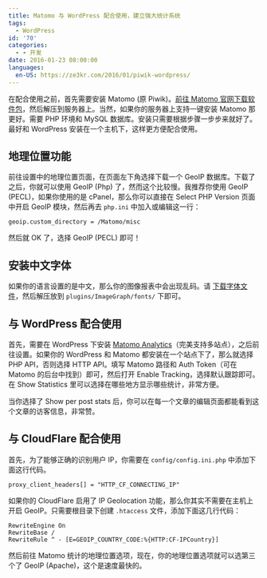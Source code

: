 ```yaml
---
title: Matomo 与 WordPress 配合使用，建立强大统计系统
tags:
  - WordPress
id: '70'
categories:
  - - 开发
date: 2016-01-23 08:00:00
languages:
  en-US: https://ze3kr.com/2016/01/piwik-wordpress/
---
```


在配合使用之前，首先需要安装 Matomo (原 Piwik)。[前往 Matomo 官网下载软件包](https://matomo.org/download/)，然后解压到服务器上。当然，如果你的服务器上支持一键安装 Matomo 那更好。需要 PHP 环境和 MySQL 数据库。安装只需要根据步骤一步步来就好了。最好和 WordPress 安装在一个主机下，这样更方便配合使用。

## 地理位置功能

前往设置中的地理位置页面，在页面左下角选择下载一个 GeoIP 数据库。下载了之后，你就可以使用 GeoIP (Php) 了，然而这个比较慢。我推荐你使用 GeoIP (PECL)，如果你使用的是 cPanel，那么你可以直接在 Select PHP Version 页面中开启 GeoIP 模<!-- more -->块，然后再去 `php.ini` 中加入或编辑这一行：

```
geoip.custom_directory = /Matomo/misc
```

然后就 OK 了，选择 GeoIP (PECL) 即可！

## 安装中文字体

如果你的语言设置的是中文，那么你的图像报表中会出现乱码。请 [下载字体文件](https://matomo.org/wp-content/uploads/unifont.ttf.zip)，然后解压放到 `plugins/ImageGraph/fonts/` 下即可。

## 与 WordPress 配合使用

首先，需要在 WordPress 下安装 [Matomo Analytics](https://wordpress.org/plugins/matomo/)（完美支持多站点），之后前往设置。如果你的 WordPress 和 Matomo 都安装在一个站点下了，那么就选择 PHP API，否则选择 HTTP API。填写 Matomo 路径和 Auth Token（可在 Matomo 的后台中找到）即可，然后打开 Enable Tracking，选择默认跟踪即可。在 Show Statistics 里可以选择在哪些地方显示哪些统计，非常方便。

当你选择了 Show per post stats 后，你可以在每一个文章的编辑页面都能看到这个文章的访客信息，非常赞。

## 与 CloudFlare 配合使用

首先，为了能够正确的识别用户 IP，你需要在 `config/config.ini.php` 中添加下面这行代码。

```
proxy_client_headers[] = "HTTP_CF_CONNECTING_IP"
```

如果你的 CloudFlare 启用了 IP Geolocation 功能，那么你其实不需要在主机上开启 GeoIP。只需要根目录下创建 `.htaccess` 文件，添加下面这几行代码：

```
RewriteEngine On
RewriteBase /
RewriteRule ^ - [E=GEOIP_COUNTRY_CODE:%{HTTP:CF-IPCountry}]
```

然后前往 Matomo 统计的地理位置选项，现在，你的地理位置选项就可以选第三个了 GeoIP (Apache)，这个是速度最快的。
